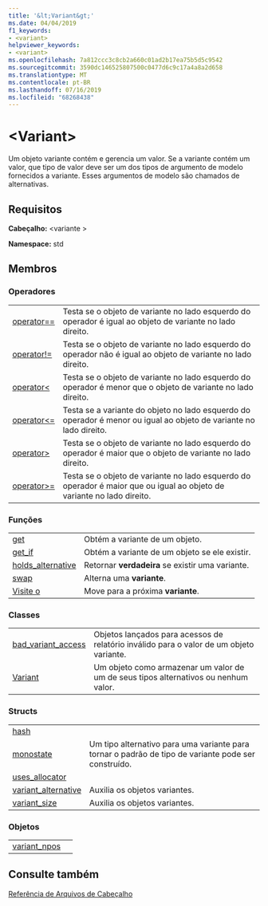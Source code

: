 ```yaml
---
title: '&lt;Variant&gt;'
ms.date: 04/04/2019
f1_keywords:
- <variant>
helpviewer_keywords:
- <variant>
ms.openlocfilehash: 7a812ccc3c8cb2a660c01ad2b17ea75b5d5c9542
ms.sourcegitcommit: 3590dc146525807500c0477d6c9c17a4a8a2d658
ms.translationtype: MT
ms.contentlocale: pt-BR
ms.lasthandoff: 07/16/2019
ms.locfileid: "68268438"
---
```

# <a name="ltvariantgt"></a>&lt;Variant&gt;

Um objeto variante contém e gerencia um valor. Se a variante contém um valor, que tipo de valor deve ser um dos tipos de argumento de modelo fornecidos a variante. Esses argumentos de modelo são chamados de alternativas.

## <a name="requirements"></a>Requisitos

**Cabeçalho:** \<variante >

**Namespace:** std

## <a name="members"></a>Membros

### <a name="operators"></a>Operadores

|||
|-|-|
|[operator==](../standard-library/forward-list-operators.md#op_eq_eq)|Testa se o objeto de variante no lado esquerdo do operador é igual ao objeto de variante no lado direito.|
|[operator!=](../standard-library/forward-list-operators.md#op_neq)|Testa se o objeto de variante no lado esquerdo do operador não é igual ao objeto de variante no lado direito.|
|[operator<](../standard-library/forward-list-operators.md#op_lt)|Testa se o objeto de variante no lado esquerdo do operador é menor que o objeto de variante no lado direito.|
|[operator<=](../standard-library/forward-list-operators.md#op_lt_eq)|Testa se a variante do objeto no lado esquerdo do operador é menor ou igual ao objeto de variante no lado direito.|
|[operator>](../standard-library/forward-list-operators.md#op_gt)|Testa se o objeto de variante no lado esquerdo do operador é maior que o objeto de variante no lado direito.|
|[operator>=](../standard-library/forward-list-operators.md#op_lt_eq)|Testa se o objeto de variante no lado esquerdo do operador é maior que ou igual ao objeto de variante no lado direito.|

### <a name="functions"></a>Funções

|||
|-|-|
|[get](../standard-library/variant-functions.md#get)|Obtém a variante de um objeto.|
|[get_if](../standard-library/variant-functions.md#get_if)|Obtém a variante de um objeto se ele existir.|
|[holds_alternative](../standard-library/variant-functions.md#holds_alternative)|Retornar **verdadeira** se existir uma variante.|
|[swap](../standard-library/variant-functions.md#swap)|Alterna uma **variante**.|
|[Visite o](../standard-library/variant-functions.md#visit)|Move para a próxima **variante**.|

### <a name="classes"></a>Classes

|||
|-|-|
|[bad_variant_access](../standard-library/bad-variant-access-class.md)|Objetos lançados para acessos de relatório inválido para o valor de um objeto variante.|
|[Variant](../standard-library/variant.md)|Um objeto como armazenar um valor de um de seus tipos alternativos ou nenhum valor.|

### <a name="structs"></a>Structs

|||
|-|-|
|[hash](../standard-library/hash-structure.md)||
|[monostate](../standard-library/monostate-structure.md)|Um tipo alternativo para uma variante para tornar o padrão de tipo de variante pode ser construído.|
|[uses_allocator](../standard-library/uses-allocator-structure.md)||
|[variant_alternative](../standard-library/variant-alternative-structure.md)|Auxilia os objetos variantes.|
|[variant_size](../standard-library/variant-size-structure.md)|Auxilia os objetos variantes.|

### <a name="objects"></a>Objetos

|||
|-|-|
|[variant_npos](../standard-library/variant-functions.md#variant_npos)||

## <a name="see-also"></a>Consulte também

[Referência de Arquivos de Cabeçalho](../standard-library/cpp-standard-library-header-files.md)
